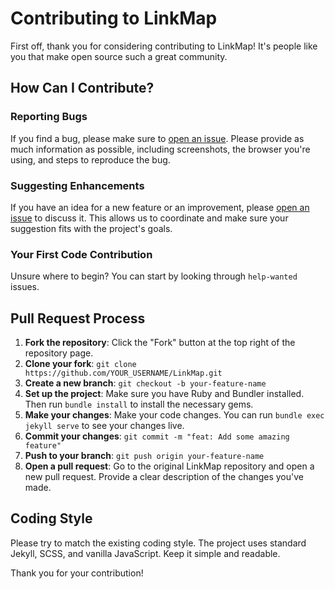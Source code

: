 # Contributing to LinkMap

First off, thank you for considering contributing to LinkMap! It's people like you that make open source such a great community.

## How Can I Contribute?

### Reporting Bugs

If you find a bug, please make sure to [open an issue](https://github.com/adityarathore/LinkMap/issues/new?template=bug_report.md). Please provide as much information as possible, including screenshots, the browser you're using, and steps to reproduce the bug.

### Suggesting Enhancements

If you have an idea for a new feature or an improvement, please [open an issue](https://github.com/adityarathore/LinkMap/issues/new?template=feature_request.md) to discuss it. This allows us to coordinate and make sure your suggestion fits with the project's goals.

### Your First Code Contribution

Unsure where to begin? You can start by looking through `help-wanted` issues.

## Pull Request Process

1.  **Fork the repository**: Click the "Fork" button at the top right of the repository page.
2.  **Clone your fork**: `git clone https://github.com/YOUR_USERNAME/LinkMap.git`
3.  **Create a new branch**: `git checkout -b your-feature-name`
4.  **Set up the project**: Make sure you have Ruby and Bundler installed. Then run `bundle install` to install the necessary gems.
5.  **Make your changes**: Make your code changes. You can run `bundle exec jekyll serve` to see your changes live.
6.  **Commit your changes**: `git commit -m "feat: Add some amazing feature"`
7.  **Push to your branch**: `git push origin your-feature-name`
8.  **Open a pull request**: Go to the original LinkMap repository and open a new pull request. Provide a clear description of the changes you've made.

## Coding Style

Please try to match the existing coding style. The project uses standard Jekyll, SCSS, and vanilla JavaScript. Keep it simple and readable.

Thank you for your contribution!
